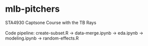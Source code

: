 # mlb-pitchers
STA4930 Captsone Course with the TB Rays <br>
<br>
Code pipeline:
create-subset.R -> data-merge.ipynb -> eda.ipynb -> modeling.ipynb -> random-effects.R
